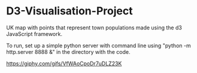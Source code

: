 # D3-Visualisation-Project
UK map with points that represent town populations made using the d3 JavaScript framework.

To run, set up a simple python server with command line using  "python -m http.server 8888 &" in the directory with the code.

https://giphy.com/gifs/VfWAoCpoDr7uDLZ23K

